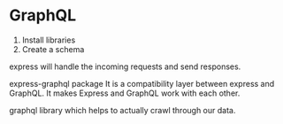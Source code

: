 # GraphQL

1. Install libraries
2. Create a schema

express will handle the incoming requests and send responses.

express-graphql package
It is a compatibility layer between express and GraphQL.
It makes Express and GraphQL work with each other.

graphql library which helps to actually crawl through our data.
